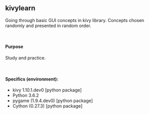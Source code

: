 ## kivylearn
Going through basic GUI concepts in kivy library. Concepts chosen randomly and presented in random order. 

<br>

#### Purpose
Study and practice. 

<br>

#### Specifics (environment):

- kivy 1.10.1.dev0 [python package]
- Python 3.6.2
- pygame (1.9.4.dev0) [python package]
- Cython (0.27.3) [python package]
